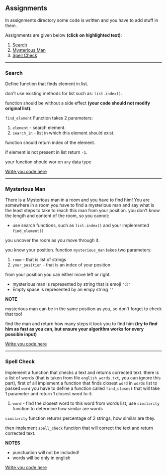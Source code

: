## Assignments

In assignments directory some code is written and you have to add stuff in them.

Assignments are given below **(click on highlighted text)**:

1. [Search](#search)
2. [Mysterious Man](#mysterious-man)
3. [Spell Check](#spell-check)

---

### Search

Define function that finds element in list.

don't use existing methods for list such as: ```list.index()```.

function should be without a side effect **(your code should not modify original list)**.

```find_element``` Function takes 2 parameters:

1. ```element``` - search element.
2. ```search_in``` - list in which this element should exist.

function should return index of the element.

if element is not present in list return ```-1```.

your function should wor on ```any``` data type

[Write you code here](./assignments/search.py)

---

### Mysterious Man

There is a Mysterious man in a room and you have to find him!
You are somewhere in a room you have to find a mysterious man and say what is the least steps to take to reach this man
from your position.
you don't know the length and content of the room, so you cannot:

- use search functions, such as ```list.index()``` and your implemented ```find_element()```

you uncover the room as you move through it.

you know your position.
function ```mysterious_man``` takes two parameters:

1. ```room``` - that is list of strings
2. ```your_position``` - that is an index of your position

from your position you can either move left or right.

- mysterious man is represented by string that is emoji ```'😒'```
- Empty space is represented by an empy string ```''```

**NOTE**

mysterious man can be in the same position as you, so don't forget to check that too!

find the man and return how many steps it took you to find him
**(try to find him as fast as you can, but ensure your algorithm works for every possible input)**

[Write you code here](./assignments/mysterious_man.py)

---

### Spell Check

Implement a function that checks a text and returns corrected text.
there is a list of words (that is taken from file ```english_words.txt```, you can ignore this part),
first of all implement a function that finds closest ```word``` in ```words``` list to passed ```word```
you have to define a function called ```find_closest``` that will take 1 parameter and return 1 closest word to it:

1. ```word``` - find the closest word to this word from words list, use ```similarity``` function to determine how
   similar are words

```similarity``` function returns percentage of 2 strings, how similar are they.

then implement ```spell_check``` function that will correct the text and return corrected text.

**NOTES**

- punctuation will not be included!
- words will be only in english

[Write you code here](./assignments/spelling.py)
